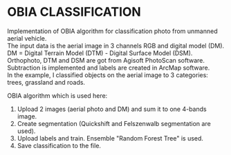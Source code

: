 # OBIA CLASSIFICATION

Implementation of OBIA algorithm for classification photo from unmanned aerial vehicle.  
The input data is the aerial image in 3 channels RGB and digital model (DM).  
DM = Digital Terrain Model (DTM) - Digital Surface Model (DSM).  
Orthophoto, DTM and DSM are got from Agisoft PhotoScan software. Subtraction is implemented and labels are created in ArcMap software.  
In the example, I classified objects on the aerial image to 3 categories: trees, grassland and roads.
  
OBIA algorithm which is used here:  
  1. Upload 2 images (aerial photo and DM) and sum it to one 4-bands image.  
  2. Create segmentation (Quickshift and Felszenwalb segmentation are used).  
  3. Upload labels and train. Ensemble "Random Forest Tree" is used.
  4. Save classification to the file.
